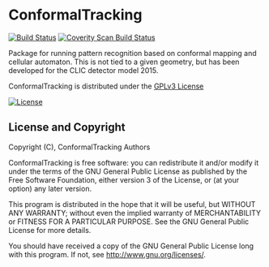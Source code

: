 # ConformalTracking
[![Build Status](https://travis-ci.org/iLCSoft/ConformalTracking.svg?branch=master)](https://travis-ci.org/iLCSoft/ConformalTracking)
[![Coverity Scan Build Status](https://scan.coverity.com/projects/12348/badge.svg)](https://scan.coverity.com/projects/ilcsoft-conformaltracking)

Package for running pattern recognition based on conformal mapping and cellular automaton. This is not tied to a given geometry, but has been developed for the CLIC detector model 2015.

ConformalTracking is distributed under the [GPLv3 License](http://www.gnu.org/licenses/gpl-3.0.en.html)

[![License](https://www.gnu.org/graphics/gplv3-127x51.png)](https://www.gnu.org/licenses/gpl-3.0.en.html)


## License and Copyright
Copyright (C), ConformalTracking Authors

ConformalTracking is free software: you can redistribute it and/or modify it under the terms of the GNU General Public License as published by the Free Software Foundation, either version 3 of the License, or (at your option) any later version.

This program is distributed in the hope that it will be useful, but WITHOUT ANY WARRANTY; without even the implied warranty of MERCHANTABILITY or FITNESS FOR A PARTICULAR PURPOSE.  See the GNU General Public License for more details.

You should have received a copy of the GNU General Public License long with this program.  If not, see <http://www.gnu.org/licenses/>.
